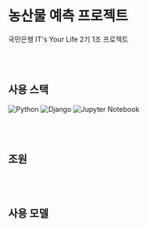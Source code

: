  # 농산물 예측 프로젝트 

국민은행 IT's Your Life 2기 1조 프로젝트

<br>
<br>

## 사용 스택
![Python](https://img.shields.io/badge/python-3670A0?style=for-the-badge&logo=python&logoColor=ffdd54)
![Django](https://img.shields.io/badge/django-%23092E20.svg?style=for-the-badge&logo=django&logoColor=white)
![Jupyter Notebook](https://img.shields.io/badge/jupyter-%23FA0F00.svg?style=for-the-badge&logo=jupyter&logoColor=white)




<br>
<br>

## 조원

<br>
<br>

## 사용 모델

<br>
<br>

